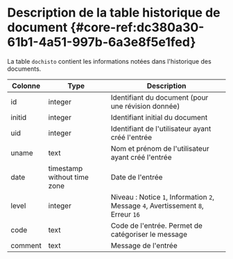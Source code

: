# Description de la table historique de document {#core-ref:dc380a30-61b1-4a51-997b-6a3e8f5e1fed}

La table `dochisto` contient les informations notées dans l'historique des
documents.

| Colonne |             Type            |                                    Description                                    |
| ------- | --------------------------- | --------------------------------------------------------------------------------- |
| id      | integer                     | Identifiant du document (pour une révision donnée)                                |
| initid  | integer                     | Identifiant initial du document                                                   |
| uid     | integer                     | Identifiant de l'utilisateur ayant créé l'entrée                                  |
| uname   | text                        | Nom et prénom de l'utilisateur ayant créé l'entrée                                |
| date    | timestamp without time zone | Date de l'entrée                                                                  |
| level   | integer                     | Niveau : Notice `1`, Information `2`, Message `4`, Avertissement `8`, Erreur `16` |
| code    | text                        | Code de l'entrée. Permet de catégoriser le message                                |
| comment | text                        | Message de l'entrée                                                               |